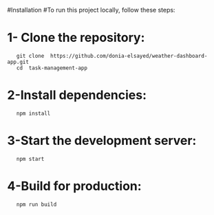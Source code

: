 #Installation
#To run this project locally, follow these steps:
# 1- Clone the repository:
       git clone  https://github.com/donia-elsayed/weather-dashboard-app.git
       cd  task-management-app
# 2-Install dependencies:
       npm install
# 3-Start the development server:
       npm start
# 4-Build for production:
       npm run build
